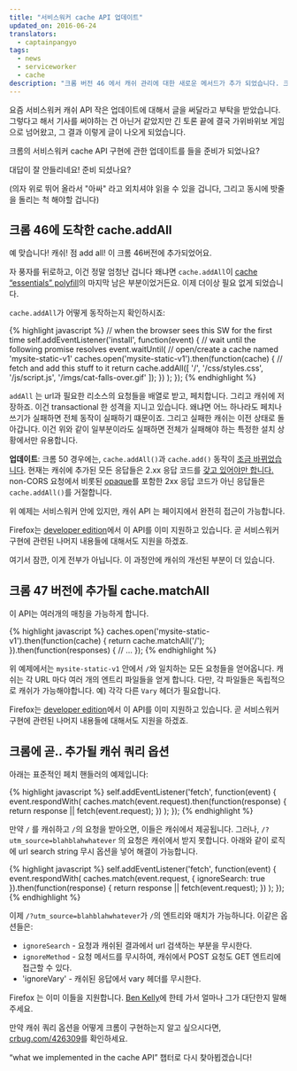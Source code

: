 ```yaml
---
title: "서비스워커 cache API 업데이트"
updated_on: 2016-06-24
translators:
  - captainpangyo
tags:
  - news
  - serviceworker
  - cache
description: "크롬 버전 46 에서 캐쉬 관리에 대한 새로운 메서드가 추가 되었습니다. 크롬 47 도 추가된 것 처럼, 48 도 그렇게 되겠지요. 절대 멈추지 않습니다!"
---
```


요즘 서비스워커 캐쉬 API 작은 업데이트에 대해서 글을 써달라고 부탁을 받았습니다.
그렇다고 해서 기사를 써야하는 건 아닌거 같았지만 긴 토론 끝에 결국 가위바위보 게임으로 넘어왔고,
그 결과 이렇게 글이 나오게 되었습니다.

크롬의 서비스워커 cache API 구현에 관한 업데이트를 들을 준비가 되었나요?

대답이 잘 안들리네요! 준비 되셨나요?

(의자 위로 뛰어 올라서 "아싸" 라고 외치셔야 읽을 수 있을 겁니다, 그리고 동시에 밧줄을 돌리는 척 해야할 겁니다)

## 크롬 46에 도착한 cache.addAll

예 맞습니다! 캐쉬! 점 add all! 이 크롬 46버전에 추가되었어요.

자 풍자를 뒤로하고, 이건 정말 엄청난 겁니다 왜냐면 `cache.addAll`이 [cache “essentials” polyfill](https://github.com/coonsta/cache-polyfill/blob/master/index.js)의 마지막 남은 부분이었거든요.
이제 더이상 필요 없게 되었습니다.

`cache.addAll`가 어떻게 동작하는지 확인하시죠:

{% highlight javascript %}
// when the browser sees this SW for the first time
self.addEventListener('install', function(event) {
  // wait until the following promise resolves
  event.waitUntil(
    // open/create a cache named 'mysite-static-v1'
    caches.open('mysite-static-v1').then(function(cache) {
      // fetch and add this stuff to it
      return cache.addAll([
        '/',
        '/css/styles.css',
        '/js/script.js',
        '/imgs/cat-falls-over.gif'
      ]);
    })
  );
});
{% endhighlight %}

`addAll` 는 url과 필요한 리소스의 요청들을 배열로 받고, 페치합니다. 그리고 캐쉬에 저장하죠.
이건 transactional 한 성격을 지니고 있습니다. 왜냐면 어느 하나라도 페치나 쓰기가 실패하면 전체 동작이 실패하기 떄문이죠.
그리고 실패한 캐쉬는 이전 상태로 돌아갑니다. 이건 위와 같이 일부분이라도 실패하면 전체가 실패해야 하는 특정한 설치 상황에서만 유용합니다.

**업데이트**: 크롬 50 경우에는, `cache.addAll()`과 `cache.add()` 동작이 [조금 바뀌었습니다](https://github.com/dstockwell/chromium/commit/d8a95558a04b5734bc5568546097799d942aaec5#diff-c0babf201659e01414abe4a511fb8c7cR218).
현재는 캐쉬에 추가된 모든 응답들은 2.xx 응답 코드를 [갖고 있어야만 합니다.](https://github.com/slightlyoff/ServiceWorker/issues/823)
non-CORS 요청에서 비롯된 [opaque](https://fetch.spec.whatwg.org/#concept-filtered-response-opaque)를 포함한 2xx 응답 코드가 아닌 응답들은 `cache.addAll()`를 거절합니다.

위 예제는 서비스워커 안에 있지만, 캐쉬 API 는 페이지에서 완전히 접근이 가능합니다.

Firefox는 [developer edition](https://www.mozilla.org/en-GB/firefox/developer/)에서 이 API를 이미 지원하고 있습니다. 곧 서비스워커 구현에 관련된 나머지 내용들에 대해서도 지원을 하겠죠.

여기서 잠깐, 이게 전부가 아닙니다. 이 과정안에 캐쉬의 개선된 부분이 더 있습니다.

## 크롬 47 버전에 추가될 cache.matchAll

이 API는 여러개의 매칭을 가능하게 합니다.

{% highlight javascript %}
caches.open('mysite-static-v1').then(function(cache) {
  return cache.matchAll('/');
}).then(function(responses) {
  // …
});
{% endhighlight %}

위 예제에서는 `mysite-static-v1` 안에서 `/`와 일치하는 모든 요청들을 얻어옵니다.
캐쉬는 각 URL 마다 여러 개의 엔트리 파일들을 얻게 합니다. 다만, 각 파일들은 독립적으로 캐쉬가 가능해야합니다.
예) 각각 다른 `Vary` 헤더가 필요합니다.

Firefox는 [developer edition](https://www.mozilla.org/en-GB/firefox/developer/)에서 이 API를 이미 지원하고 있습니다. 곧 서비스워커 구현에 관련된 나머지 내용들에 대해서도 지원을 하겠죠.

## 크롬에 곧.. 추가될 캐쉬 쿼리 옵션

아래는 표준적인 페치 핸들러의 예제입니다:

{% highlight javascript %}
self.addEventListener('fetch', function(event) {
  event.respondWith(
    caches.match(event.request).then(function(response) {
      return response || fetch(event.request);
    })
  );
});
{% endhighlight %}

만약 `/` 를 캐쉬하고 `/`의 요청을 받아오면, 이들은 캐쉬에서 제공됩니다.
그러나, `/?utm_source=blahblahwhatever` 의 요청은 캐쉬에서 받지 못합니다.
아래와 같이 로직에 url search string 무시 옵션을 넣어 해결이 가능합니다.

{% highlight javascript %}
self.addEventListener('fetch', function(event) {
  event.respondWith(
    caches.match(event.request, {
      ignoreSearch: true
    }).then(function(response) {
      return response || fetch(event.request);
    })
  );
});
{% endhighlight %}

이제 `/?utm_source=blahblahwhatever`가 `/`의 엔트리와 매치가 가능하니다. 이같은 옵션들은:
* `ignoreSearch` - 요청과 캐쉬된 결과에서 url 검색하는 부분을 무시한다.
* `ignoreMethod` - 요청 메서드를 무시하여, 캐쉬에서 POST 요청도 GET 엔트리에 접근할 수 있다.
* 'ignoreVary' - 캐쉬된 응답에서 vary 헤더를 무시한다.

Firefox 는 이미 이들을 지원합니다. [Ben Kelly](https://twitter.com/wanderview)에 한테 가서 얼마나 그가 대단한지 말해주세요.

만약 캐쉬 쿼리 옵션을 어떻게 크롬이 구현하는지 알고 싶으시다면, [crbug.com/426309](https://code.google.com/p/chromium/issues/detail?id=426309)를 확인하세요.

“what we implemented in the cache API” 챕터로 다시 찾아뵙겠습니다!

